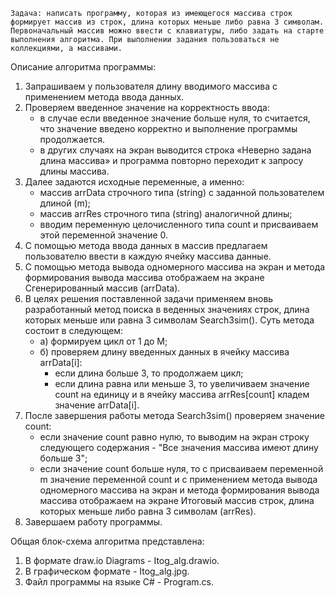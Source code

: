 	Задача: написать программу, которая из имеющегося массива строк формирует массив из строк, длина которых меньше либо равна 3 символам. Первоначальный массив можно ввести с клавиатуры, либо задать на старте выполнения алгоритма. При выполнении задания пользоваться не коллекциями, а массивами.

Описание алгоритма программы:
1.	Запрашиваем у пользователя длину вводимого массива с применением метода ввода данных.
2.	Проверяем введенное значение на корректность ввода:
	- в случае если введенное значение больше нуля, то считается, что значение введено корректно и выполнение программы продолжается.
	- в других случаях на экран выводится строка «Неверно задана длина массива» и программа повторно переходит к запросу длины массива.
3.	Далее задаются исходные переменные, а именно:
	- массив arrData строчного типа (string) с заданной пользователем длиной (m);
	- массив arrRes строчного типа (string) аналогичной длины;
	- вводим переменную целочисленного типа count и присваиваем этой переменной значение 0.
4.	С помощью метода ввода данных в массив предлагаем пользователю ввести в каждую ячейку массива данные.
5.	С помощью метода вывода одномерного массива на экран и метода формирования вывода массива отображаем на экране Сгенерированный массив (arrData).
6.	В целях решения поставленной задачи применяем вновь разработанный метод поиска в веденных значениях строк, длина которых меньше или равна 3 символам Search3sim().
Суть метода состоит в следующем:
	- а) формируем цикл от 1 до M;
	- б) проверяем длину введенных данных в ячейку массива arrData[i]:
		- если длина больше 3, то продолжаем цикл;
		- если длина равна или меньше 3, то увеличиваем значение count на единицу и в ячейку массива arrRes[count] кладем значение arrData[i].
7.	После завершения работы метода Search3sim() проверяем значение count:
	- если значение count равно нулю, то выводим на экран строку следующего содержания - "Все значения массива имеют длину больше 3";
	- если значение count больше нуля, то с присваиваем переменной m значение переменной count и с применением метода вывода одномерного массива на экран и метода формирования вывода массива отображаем на экране Итоговый массив строк, длина которых меньше либо равна 3 символам (arrRes).
8.	Завершаем работу программы.

Общая блок-схема алгоритма представлена:
1.	В формате draw.io Diagrams - Itog_alg.drawio.
2.	В графическом формате - Itog_alg.jpg.
3.	Файл программы на языке C# - Program.cs.
